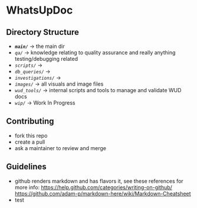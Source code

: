 # WhatsUpDoc

## Directory Structure
- _**`main/`**_ -> the main dir 
- _`qa/`_ -> knowledge relating to quality assurance and really anything testing/debugging related
- _`scripts/`_ -> 
- _`db_queries/`_ -> 
- _`investigations/`_ -> 
- _`images/`_ -> all visuals and image files
- _`wud_tools/`_ -> internal scripts and tools to manage and validate WUD docs
- _`wip/`_ -> Work In Progress 

## Contributing
- fork this repo
- create a pull
- ask a maintainer to review and merge

## Guidelines
- github renders markdown and has flavors it, see these references for more info:
    https://help.github.com/categories/writing-on-github/
    https://github.com/adam-p/markdown-here/wiki/Markdown-Cheatsheet
- test
